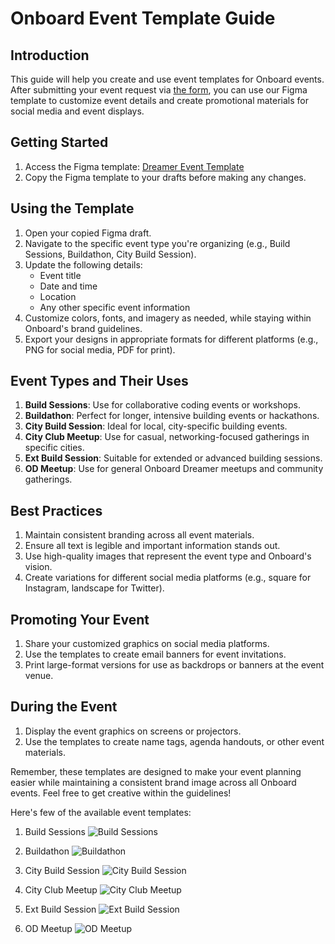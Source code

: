 # Onboard Event Template Guide

## Introduction
This guide will help you create and use event templates for Onboard events. After submitting your event request via [the form](https://tally.so/r/nPlZ2d), you can use our Figma template to customize event details and create promotional materials for social media and event displays.

## Getting Started

1. Access the Figma template: [Dreamer Event Template](https://www.figma.com/design/ylaaklxz6RUlambJQYJMFB/Dreamer-Event-Template?node-id=0-1&node-type=canvas&t=froCT4x8OKoAKcti-0)
2. Copy the Figma template to your drafts before making any changes.

## Using the Template

1. Open your copied Figma draft.
2. Navigate to the specific event type you're organizing (e.g., Build Sessions, Buildathon, City Build Session).
3. Update the following details:
   - Event title
   - Date and time
   - Location
   - Any other specific event information
4. Customize colors, fonts, and imagery as needed, while staying within Onboard's brand guidelines.
5. Export your designs in appropriate formats for different platforms (e.g., PNG for social media, PDF for print).

## Event Types and Their Uses

1. **Build Sessions**: Use for collaborative coding events or workshops.
2. **Buildathon**: Perfect for longer, intensive building events or hackathons.
3. **City Build Session**: Ideal for local, city-specific building events.
4. **City Club Meetup**: Use for casual, networking-focused gatherings in specific cities.
5. **Ext Build Session**: Suitable for extended or advanced building sessions.
6. **OD Meetup**: Use for general Onboard Dreamer meetups and community gatherings.

## Best Practices

1. Maintain consistent branding across all event materials.
2. Ensure all text is legible and important information stands out.
3. Use high-quality images that represent the event type and Onboard's vision.
4. Create variations for different social media platforms (e.g., square for Instagram, landscape for Twitter).

## Promoting Your Event

1. Share your customized graphics on social media platforms.
2. Use the templates to create email banners for event invitations.
3. Print large-format versions for use as backdrops or banners at the event venue.

## During the Event

1. Display the event graphics on screens or projectors.
2. Use the templates to create name tags, agenda handouts, or other event materials.

Remember, these templates are designed to make your event planning easier while maintaining a consistent brand image across all Onboard events. Feel free to get creative within the guidelines!

Here's few of the available event templates:

1. Build Sessions
![Build Sessions](Build-Sessions.png)

2. Buildathon
![Buildathon](Buildathon.png)

3. City Build Session
![City Build Session](City-Build-Session.png)

4. City Club Meetup
![City Club Meetup](City-Club-Meetup.png)

5. Ext Build Session
![Ext Build Session](Ext-Build-Session.png)

6. OD Meetup
![OD Meetup](OD-Meetup.png)